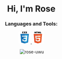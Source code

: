 <h1 align="center">
  Hi, I'm Rose
</h1>

<h3 align="center">
  Languages and Tools:
</h3>

<p align="center">
  <a href="https://www.w3schools.com/css/" target="_blank" rel="noreferrer">
    <img src="https://raw.githubusercontent.com/devicons/devicon/master/icons/css3/css3-original-wordmark.svg" alt="css3" width="40" height="40"/>
  </a>
  <a href="https://www.w3.org/html/" target="_blank" rel="noreferrer">
    <img src="https://raw.githubusercontent.com/devicons/devicon/master/icons/html5/html5-original-wordmark.svg" alt="html5" width="40" height="40"/> 
  </a>
</p>

<p align="center">
  &nbsp;<img align="center" src="https://github-readme-stats.vercel.app/api?username=rose-uwu&show_icons=true&theme=tokyonight&locale=en" alt="rose-uwu" />
</p>
